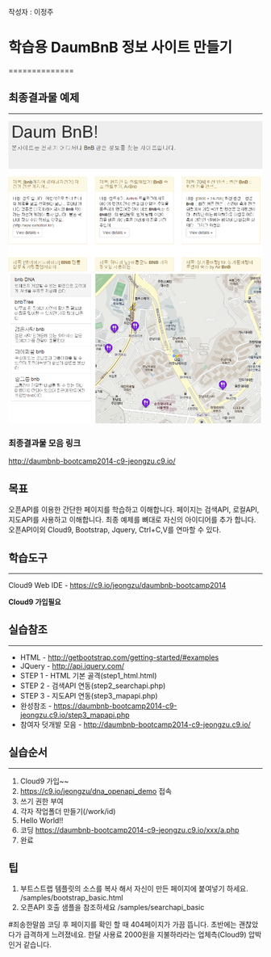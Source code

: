 작성자 : 이정주

# 학습용 DaumBnB 정보 사이트 만들기
==============

## 최종결과물 예제
--------------
![검색 API 예제](/complated1.png)
![지도 API 예제](/complated2.png)

### 최종결과물 모음 링크
http://daumbnb-bootcamp2014-c9-jeongzu.c9.io/

## 목표
오픈API를 이용한 간단한 페이지를 학습하고 이해합니다.
페이지는 검색API, 로컬API, 지도API를 사용하고 이해합니다.
최종 예제를 뼈대로 자신의 아이디어를 추가 합니다.
오픈API이외 Cloud9, Bootstrap, Jquery, Ctrl+C,V를 연마할 수 있다.

## 학습도구
--------------
Cloud9 Web IDE - https://c9.io/jeongzu/daumbnb-bootcamp2014

**Cloud9 가입필요**


## 실습참조
--------------
* HTML - http://getbootstrap.com/getting-started/#examples
* JQuery - http://api.jquery.com/
* STEP 1 - HTML 기본 골격(step1_html.html)
* STEP 2 - 검색API 연동(step2_searchapi.php)
* STEP 3 - 지도API 연동(step3_mapapi.php)
* 완성참조 - https://daumbnb-bootcamp2014-c9-jeongzu.c9.io/step3_mapapi.php
* 참여자 덧개발 모음 - http://daumbnb-bootcamp2014-c9-jeongzu.c9.io/

## 실습순서
--------------
1. Cloud9 가입~~
2. https://c9.io/jeongzu/dna_openapi_demo 접속
3. 쓰기 권한 부여
4. 각자 작업폴더 만들기(/work/id)
5. Hello World!!
6. 코딩
https://daumbnb-bootcamp2014-c9-jeongzu.c9.io/xxx/a.php
7. 완료

## 팁
1. 부트스트랩 템플릿의 소스를 복사 해서 자신이 만든 페이지에 붙여넣기 하세요.
/samples/bootstrap_basic.html
2. 오픈API 호출 샘플을 참조하세요
/samples/searchapi_basic

#죄송한말씀
코딩 후 페이지를 확인 할 때 404페이지가 가끔 뜹니다.
초반에는 괜찮았다가 급격하게 느려졌네요. 한달 사용료 2000원을 지불하라라는 업체측(Cloud9) 압박인거 같습니다.
